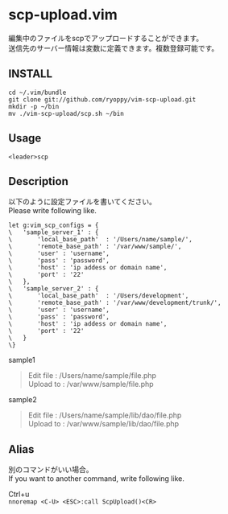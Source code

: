 scp-upload.vim
============

編集中のファイルをscpでアップロードすることができます。  
送信先のサーバー情報は変数に定義できます。複数登録可能です。

INSTALL
----
    cd ~/.vim/bundle
    git clone git://github.com/ryoppy/vim-scp-upload.git
    mkdir -p ~/bin
    mv ./vim-scp-upload/scp.sh ~/bin

Usage
----
    <leader>scp

Description
----
以下のように設定ファイルを書いてください。  
Please write following like.

    let g:vim_scp_configs = {
    \	'sample_server_1' : {
    \		'local_base_path'  : '/Users/name/sample/',
    \		'remote_base_path' : '/var/www/sample/',
    \		'user' : 'username',
    \		'pass' : 'password',
    \		'host' : 'ip addess or domain name',
    \		'port' : '22'
    \	},
    \	'sample_server_2' : {
    \		'local_base_path'  : '/Users/development',
    \		'remote_base_path' : '/var/www/development/trunk/',
    \		'user' : 'username',
    \		'pass' : 'password',
    \		'host' : 'ip addess or domain name',
    \		'port' : '22'
    \	}
    \}

sample1
 > Edit file : /Users/name/sample/file.php  
 > Upload to : /var/www/sample/file.php

sample2
 > Edit file : /Users/name/sample/lib/dao/file.php  
 > Upload to : /var/www/sample/lib/dao/file.php

Alias
----
別のコマンドがいい場合。  
If you want to another command, write following like.

Ctrl+u  
    `nnoremap <C-U> <ESC>:call ScpUpload()<CR>`
